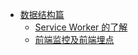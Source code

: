 - [数据结构篇](./README.md)
  - [Service Worker 的了解](./工作篇-ServiceWorker的了解.md)
  - [前端监控及前端埋点](./工作篇-前端监控及前端埋点.md)
